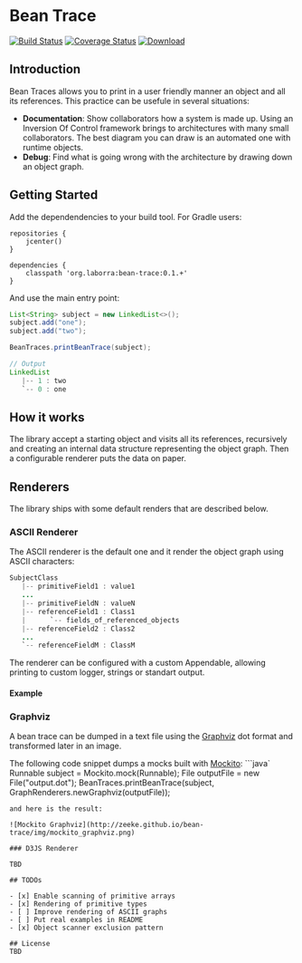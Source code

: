 # Bean Trace

[![Build Status](https://travis-ci.org/zeeke/bean-trace.svg?branch=master)](https://travis-ci.org/zeeke/bean-trace)
[![Coverage Status](https://coveralls.io/repos/zeeke/bean-trace/badge.svg?branch=master)](https://coveralls.io/r/zeeke/bean-trace?branch=master)
[![Download](https://api.bintray.com/packages/zeeke/maven/bean-trace/images/download.svg) ](https://bintray.com/zeeke/maven/bean-trace/_latestVersion)

## Introduction

Bean Traces allows you to print in a user friendly manner an object and all its references.
This practice can be usefule in several situations:
 - **Documentation**: Show collaborators how a system is made up. Using an Inversion Of Control framework
     brings to architectures with many small collaborators. The best diagram you can draw is an automated one
     with runtime objects.
 - **Debug**: Find what is going wrong with the architecture by drawing down an object graph.

## Getting Started

Add the dependendencies to your build tool.
For Gradle users:
```
repositories {
    jcenter()
}

dependencies {
    classpath 'org.laborra:bean-trace:0.1.+'
}
```

And use the main entry point:

```java
List<String> subject = new LinkedList<>();
subject.add("one");
subject.add("two");

BeanTraces.printBeanTrace(subject);

// Output
LinkedList
   |-- 1 : two
   `-- 0 : one
```

## How it works

The library accept a starting object and visits all its references, recursively and creating an
internal data structure representing the object graph. Then a configurable renderer puts the data
 on paper.

## Renderers

The library ships with some default renders that are described below.

### ASCII Renderer

The ASCII renderer is the default one and it render the object graph
using ASCII characters:

```java
SubjectClass
   |-- primitiveField1 : value1
   ...
   |-- primitiveFieldN : valueN
   |-- referenceField1 : Class1
   |      `-- fields_of_referenced_objects
   |-- referenceField2 : Class2
   ...
   `-- referenceFieldM : ClassM

```

The renderer can be configured with a custom Appendable, allowing printing to custom logger, strings or standart output.


#### Example

### Graphviz

A bean trace can be dumped in a text file using the [Graphviz](http://www.graphviz.org/) dot format and transformed later in an image.

The following code snippet dumps a mocks built with [Mockito](http://mockito.org/):
```java`
Runnable subject = Mockito.mock(Runnable);
File outputFile = new File("output.dot");
BeanTraces.printBeanTrace(subject, GraphRenderers.newGraphviz(outputFile));
```
and here is the result:

![Mockito Graphviz](http://zeeke.github.io/bean-trace/img/mockito_graphviz.png)

### D3JS Renderer

TBD

## TODOs

- [x] Enable scanning of primitive arrays
- [x] Rendering of primitive types
- [ ] Improve rendering of ASCII graphs
- [ ] Put real examples in README
- [x] Object scanner exclusion pattern

## License
TBD
